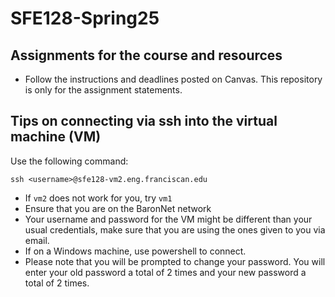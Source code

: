# SFE128-Spring25
## Assignments for the course and resources

- Follow the instructions and deadlines posted on Canvas. This repository is only for the assignment statements.

## Tips on connecting via ssh into the virtual machine (VM)

Use the following command: 
```
ssh <username>@sfe128-vm2.eng.franciscan.edu
```
- If `vm2` does not work for you, try `vm1`
- Ensure that you are on the BaronNet network
- Your username and password for the VM might be different than your usual credentials, make sure that you are using the ones given to you via email.
- If on a Windows machine, use powershell to connect.
- Please note that you will be prompted to change your password. You will enter your old password a total of 2 times and your new password a total of 2 times.
